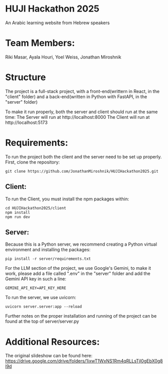 # HUJI Hackathon 2025
An Arabic learning website from Hebrew speakers

# Team Members:
Riki Masar, 
Ayala Houri, 
Yoel Weiss, 
Jonathan Miroshnik

# Structure
The project is a full-stack project, with a front-end(writtern in React, in the "client" folder) 
and a back-end(written in Python with FastAPI, in the "server" folder)

To make it run properly, both the server and client should run at the same time:
The Server will run at http://localhost:8000
The Client will run at http://localhost:5173

# Requirements:
To run the project both the client and the server need to be set up properly.
First, clone the repository:
```
git clone https://github.com/JonathanMiroshnik/HUJIHackathon2025.git
```

## Client:
To run the Client, you must install the npm packages within:
```
cd HUJIHackathon2025/client
npm install
npm run dev
```

## Server:
Because this is a Python server, we recommend creating a Python virtual environment and installing the packages:
```
pip install -r server/requirements.txt
```

For the LLM section of the project, we use Google's Gemini, to make it work, please add a file called ".env" in the "server" folder and add the Gemini API key in such a line:
```
GEMINI_API_KEY=API_KEY_HERE
```

To run the server, we use uvicorn:
```
uvicorn server.server:app --reload
```

Further notes on the proper installation and running of the project can be found at the top of server/server.py

# Additional Resources:
The original slideshow can be found here:
https://drive.google.com/drive/folders/1ixwT1WxNS1Rm4qRLLsTjl0gEbX0g8l9d